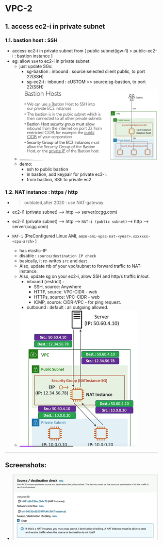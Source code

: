 # VPC-2

## 1. access ec2-i in private subnet
### 1.1. bastion host : SSH
- access ec2-i in private subnet from  [ public subnet(igw-1) > public-ec2-i : bastion instance ]
- eg: allow `SSH` to ec2-i in private subnet.
  - just update SGs:
      - sg-bastion : inbound : source:selected client public, to port 22(SSH)
      - sg-ec2-i : inbound : cUSTOM >> source:sg-bastion, to port 22(SSH)
  - ![img_2.png](../img/vpc-1/img_2.png)
  - demo:
    - ssh to public bastion 
    - in bastion, add keypair for private ec2-i.
    - from bastion,  SSh to private ec2

### 1.2. NAT instance : https / http
- > outdated,after 2020 : use NAT-gateway 
- ec2-i1 (private subnet) --> http --> server(ccgg.com)
- ec2-i1 (private subnet) --> http --> ` NAT-i (public subnet) `--> http --> server(ccgg.com)

- `NAT-i` (PreConfigured Linux AMI, `amzn-ami-vpac-nat-<year>.xxxxxxx-<cpu-arch>` )
  - has elastic-IP
  - disable : `source/destination IP check`
  - basically, it re-writes `src` and `dest`.
  - Also, update rtb of your vpc/subnet to forward traffic to NAT-instance.
  - Also, update sg on your ec2-i, allow SSH and http/s traffic in/out.
    - inbound (restrict) : 
      - SSH,   source: Anywhere
      - HTTP,  source: VPC-CIDR - web
      - HTTPs, source: VPC-CIDR - web
      - ICMP,  source: CIDR-VPC - for ping request.
    - outbound : default : all outgoing allowed.
  - ![img_3.png](../img/vpc-1/img_3.png)

---
## Screenshots:
- ![img_4.png](../img/vpc-1/img_4.png)

